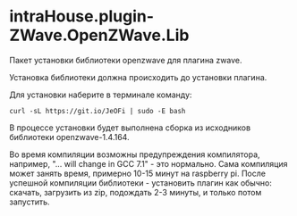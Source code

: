 # intraHouse.plugin-ZWave.OpenZWave.Lib

Пакет установки библиотеки openzwave для плагина zwave.

Установка библиотеки должна происходить до установки плагина.

Для установки наберите в терминале команду:

```curl -sL https://git.io/JeOFi | sudo -E bash```

В процессе установки будет выполнена сборка из исходников библиотеки openzwave-1.4.164.

Во время компиляции возможны предупреждения компилятора, например, "... will change in GCC 7.1" - это нормально. Сама компиляция может занять время, примерно 10-15 минут на raspberry pi. После успешной компиляции библиотеки - установить плагин как обычно: скачать, загрузить из zip, подождать 2-3 минуты, и только потом запустить.
